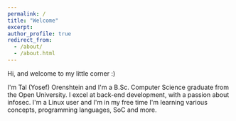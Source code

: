 ```yaml
---
permalink: /
title: "Welcome"
excerpt:
author_profile: true
redirect_from: 
  - /about/
  - /about.html
---
```

Hi, and welcome to my little corner :)

I'm Tal (Yosef)  Orenshtein and I'm a B.Sc. Computer Science graduate from the Open University. I excel at back-end development, with a passion about infosec. I'm a Linux user and I'm in my free time I'm learning various concepts, programming languages, SoC and more.
